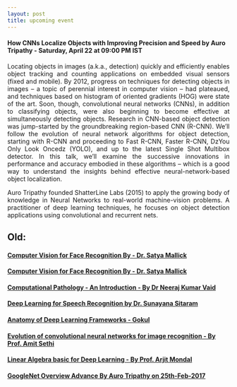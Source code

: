 ```yaml
---
layout: post
title: upcoming event
---
```


#### How CNNs Localize Objects with Improving Precision and Speed by Auro Tripathy - Saturday, April 22 at 09:00 PM IST


<p style="text-align: justify;">Locating objects in images (a.k.a., detection) quickly and efficiently enables object tracking and counting applications on embedded visual sensors (fixed and mobile). By 2012, progress on techniques for detecting objects in images – a topic of perennial interest in computer vision – had plateaued, and techniques based on histogram of oriented gradients (HOG) were state of the art. Soon, though, convolutional neural networks (CNNs), in addition to classifying objects, were also beginning to become effective at simultaneously detecting objects. Research in CNN-based object detection was jump-started by the groundbreaking region-based CNN (R-CNN). We’ll follow the evolution of neural network algorithms for object detection, starting with R-CNN and proceeding to Fast R-CNN, Faster R-CNN, DzYou Only Look Oncedz (YOLO), and up to the latest Single Shot Multibox detector. In this talk, we’ll examine the successive innovations in performance and accuracy embodied in these algorithms – which is a good way to understand the insights behind effective neural-network-based object localization.
</p>
<p style="text-align: justify;">Auro Tripathy founded ShatterLine Labs (2015) to apply the growing body of knowledge in Neural Networks to real-world machine-vision problems. A practitioner of deep learning techniques, he focuses on object detection applications using convolutional and recurrent nets.
</p>

## Old:

#### [Computer Vision for Face Recognition By - Dr. Satya Mallick ](http://idli.group/session/2017-04-15-Language-understanding/)

#### [Computer Vision for Face Recognition By - Dr. Satya Mallick ](http://idli.group/session/2017-04-08-CVML/)

#### [Computational Pathology - An Introduction - By Dr Neeraj Kumar Vaid](http://idli.group/session/2017-04-01-Computational/)

#### [Deep Learning for Speech Recognition by Dr. Sunayana Sitaram]( http://idli.group/session/2017-03-25-dl-avr/ )

#### [Anatomy of Deep Learning Frameworks - Gokul](http://idli.group/session/2017-03-18-Anatomy-of-DL/)

#### [Evolution of convolutional neural networks for image recognition - By Prof. Amit Sethi](http://idli.group/session/2017-03-11-Evolution-of-NL/)

#### [Linear Algebra basic for Deep Learning - By Prof. Arjit Mondal](http://idli.group/session/2017-03-04-Overview-of-linear-algebra/)

#### [GoogleNet Overview Advance By Auro Tripathy on 25th-Feb-2017](https://indiadeeplearninginitiative-idli.github.io/session/2017-02-25-GoogleNet-Overview/)
